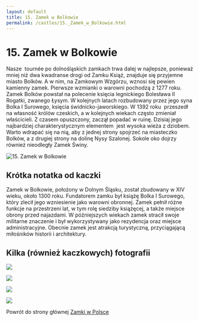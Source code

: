 ```yaml
---
layout: default
title: 15. Zamek w Bolkowie
permalink: /castles/15._Zamek_w_Bolkowie.html
---
```


# 15. Zamek w Bolkowie

Nasze  tournée po dolnośląskich zamkach trwa dalej w najlepsze, ponieważ mniej niż dwa kwadranse drogi od Zamku Książ, znajduje się przyjemne miasto Bolków. A w nim, na Zamkowym Wzgórzu, wznosi się pewien kamienny zamek. Pierwsze wzmianki o warowni pochodzą z 1277 roku. Zamek Bolków powstał na polecenie księcia legnickiego Bolesława II Rogatki, zwanego Łysym. W kolejnych latach rozbudowany przez jego syna Bolka I Surowego, księcia świdnicko-jaworskiego. W 1392 roku  przeszedł na własność królów czeskich, a w kolejnych wiekach często zmieniał właścicieli. Z czasem opuszczony, zaczął popadać w ruinę. Dzisiaj jego najbardziej charakterystycznym elementem  jest wysoka wieża z dziobem. Warto wdrapać się na nią, aby z jednej strony spojrzeć na miasteczko Bolków, a z drugiej strony na dolinę Nysy Szalonej. Sokole oko dojrzy również nieodległy Zamek Świny.

![15. Zamek w Bolkowie](https://hasajacezajace.com/wp-content/uploads/2021/11/zamek-bolkow-11.jpg)

## Krótka notatka od kaczki

Zamek w Bolkowie, położony w Dolnym Śląsku, został zbudowany w XIV wieku, około 1300 roku. Fundatorem zamku był książę Bolka I Surowego, który zlecił jego wzniesienie jako warowni obronnej. Zamek pełnił różne funkcje na przestrzeni lat, w tym rolę siedziby książęcej, a także miejsce obrony przed najazdami. W późniejszych wiekach zamek stracił swoje militarne znaczenie i był wykorzystywany jako rezydencja oraz miejsce administracyjne. Obecnie zamek jest atrakcją turystyczną, przyciągającą miłośników historii i architektury.

## Kilka (również kaczkowych) fotografii

![](https://i.nocimg.pl/polskazdrona/zdjecia/zamek-bolkow.jpg)

![](https://szlakzamkowipalacow.eu/wp-content/uploads/2017/02/bolkow-5-1024x683.jpg)

![](http://www.dioblina.eu/files/dioblina/styles/fullscreen/public/ugl/0/0/15/zamek-w-bolkowie-widok-z-baszty-26326.jpg)

![](https://www.travelin.pl/galeria/zamek-w-bolkowie.jpg)

Powrót do strony głównej [Zamki w Polsce](../index.md)

